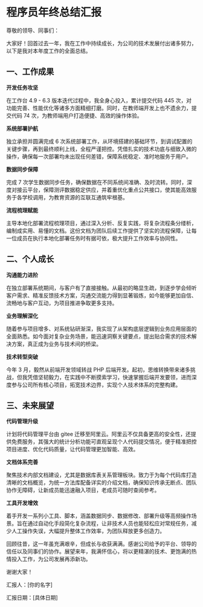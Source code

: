 # 程序员年终总结汇报

尊敬的领导、同事们：

大家好！回首过去一年，我在工作中持续成长，为公司的技术发展付出诸多努力，以下是我对本年度工作的全面总结。

## 一、工作成果

**开发任务攻坚**

在工作台 4.9 - 6.3 版本迭代过程中，我全身心投入，累计提交代码 445 次，对功能完善、性能优化等诸多方面精细打磨。同时，在教师端开发上也不遗余力，提交代码 74 次，为教师端用户打造便捷、高效的操作体验。

**系统部署护航**

独立承担并圆满完成 6 次系统部署工作，从环境搭建的基础环节，到调试配置的关键步骤，再到最终顺利上线，全程严谨把控。凭借扎实的技术功底与细致入微的操作，确保每一次部署均未出现任何差错，保障系统稳定、准时地服务于用户。

**数据同步保障**

完成 7 次学生数据同步任务，确保数据在不同系统间准确、及时流转。同时，深度对接云平台，保障测评数据稳定供应，并着重优化重点公共接口，使其能高效服务于各学校调用，为教育资源的互联互通筑牢根基。

**流程梳理赋能**

主导本地化部署流程梳理项目，通过深入分析、反复实践，将复杂流程条分缕析，编制成实用、易懂的文档。这份文档为团队后续工作提供了坚实的流程保障，让每一位成员在执行本地化部署任务时有据可依，极大提升工作效率与协同性。

## 二、个人成长

**沟通能力进阶**

在独立部署系统期间，与客户有了直接接触。从最初的略显生疏，到逐步学会倾听客户需求、精准反馈技术方案，沟通交流能力得到显著锻炼，如今能够更加自信、流畅地与客户互动，为项目推进争取更多支持。

**业务理解深化**

随着参与项目增多、对系统钻研渐深，我实现了从架构底层逻辑到业务应用层面的全面熟悉。如今面对复杂业务场景，能迅速洞察关键要点，提出贴合需求的技术解决方案，真正成为业务与技术间的桥梁。

**技术转型突破**

今年 3 月，毅然从前端开发领域转战 PHP 后端开发。起初，思维转换带来诸多挑战，但我凭借坚韧毅力，在实践中不断摸索学习，快速掌握后端开发要领，进而深度参与公司所有核心项目，拓宽技术边界，实现个人技术体系的完整构建。

## 三、未来展望

**代码管理升级**

计划将代码管理平台由 gitee 迁移至阿里云。阿里云不仅具备更高的安全性，还提供免费服务，其强大的统计分析功能可直观呈现个人代码提交情况，便于精准把控项目进度、优化代码质量，让代码管理更加智能、高效。

**文档体系完善**

聚焦技术内部文档建设，尤其是数据库表关系管理板块。致力于为每个代码库打造清晰的文档概览，为统一方法库配备详实的介绍文档，确保知识传承无断点、团队协作无障碍，让新成员能迅速融入项目，老成员可随时查阅参考。

**工具开发增效**

着手开发一系列小工具、脚本，涵盖数据同步、数据修改、部署升级等高频操作场景。旨在通过自动化手段简化复杂流程，让非技术人员也能轻松应对常规任务，减少人工操作失误，大幅提升整体工作效率，为团队释放更多创造力。

回顾往昔，这一年虽充满艰辛，但成长与收获满满。感谢公司给予的平台、领导的信任以及同事们的协作。展望来年，我满怀信心，将以更精湛的技术、更饱满的热情投入工作，为公司发展再添新功。

谢谢大家！

汇报人：\[你的名字]

汇报日期：\[具体日期]